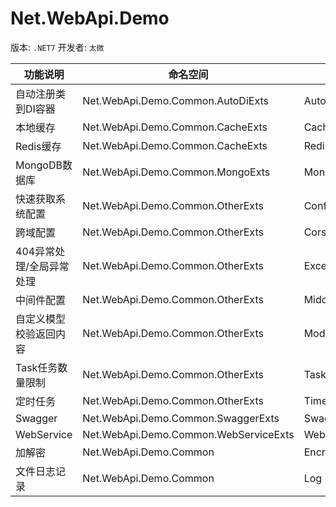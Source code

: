 # Net.WebApi.Demo

版本: `.NET7`
开发者: `太微`

| 功能说明                 | 命名空间                              | 类名          |
| ------------------------ | ------------------------------------- | ------------- |
| 自动注册类到DI容器       | Net.WebApi.Demo.Common.AutoDiExts     | AutoDi        |
| 本地缓存                 | Net.WebApi.Demo.Common.CacheExts      | Cache         |
| Redis缓存                | Net.WebApi.Demo.Common.CacheExts      | Redis         |
| MongoDB数据库            | Net.WebApi.Demo.Common.MongoExts      | Mongo         |
| 快速获取系统配置         | Net.WebApi.Demo.Common.OtherExts      | ConfigExt     |
| 跨域配置                 | Net.WebApi.Demo.Common.OtherExts      | CorsExt       |
| 404异常处理/全局异常处理 | Net.WebApi.Demo.Common.OtherExts      | ExceptionExt  |
| 中间件配置               | Net.WebApi.Demo.Common.OtherExts      | MiddlewareExt |
| 自定义模型校验返回内容   | Net.WebApi.Demo.Common.OtherExts      | ModelCheckExt |
| Task任务数量限制         | Net.WebApi.Demo.Common.OtherExts      | TaskLimitExt  |
| 定时任务                 | Net.WebApi.Demo.Common.OtherExts      | TimedTaskExt  |
| Swagger                  | Net.WebApi.Demo.Common.SwaggerExts    | SwaggerExt    |
| WebService               | Net.WebApi.Demo.Common.WebServiceExts | WebServiceExt |
| 加解密                   | Net.WebApi.Demo.Common                | EncryAndDecry |
| 文件日志记录             | Net.WebApi.Demo.Common                | Log           |

